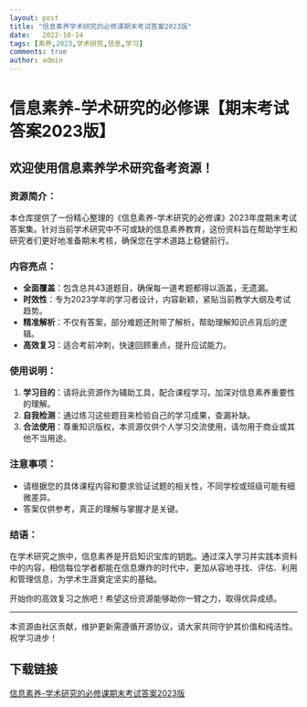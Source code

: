 ```yaml
---
layout: post
title: "信息素养学术研究的必修课期末考试答案2023版"
date:   2022-10-14
tags: [素养,2023,学术研究,信息,学习]
comments: true
author: admin
---
```

# 信息素养-学术研究的必修课【期末考试答案2023版】

## 欢迎使用信息素养学术研究备考资源！

### 资源简介：
本仓库提供了一份精心整理的《信息素养-学术研究的必修课》2023年度期末考试答案集。针对当前学术研究中不可或缺的信息素养教育，这份资料旨在帮助学生和研究者们更好地准备期末考核，确保您在学术道路上稳健前行。

### 内容亮点：
- **全面覆盖**：包含总共43道题目，确保每一道考题都得以涵盖，无遗漏。
- **时效性**：专为2023学年的学习者设计，内容新颖，紧贴当前教学大纲及考试趋势。
- **精准解析**：不仅有答案，部分难题还附带了解析，帮助理解知识点背后的逻辑。
- **高效复习**：适合考前冲刺，快速回顾重点，提升应试能力。

### 使用说明：
1. **学习目的**：请将此资源作为辅助工具，配合课程学习，加深对信息素养重要性的理解。
2. **自我检测**：通过练习这些题目来检验自己的学习成果，查漏补缺。
3. **合法使用**：尊重知识版权，本资源仅供个人学习交流使用，请勿用于商业或其他不当用途。

### 注意事项：
- 请根据您的具体课程内容和要求验证试题的相关性，不同学校或班级可能有细微差异。
- 答案仅供参考，真正的理解与掌握才是关键。

### 结语：
在学术研究之旅中，信息素养是开启知识宝库的钥匙。通过深入学习并实践本资料中的内容，相信每位学者都能在信息爆炸的时代中，更加从容地寻找、评估、利用和管理信息，为学术生涯奠定坚实的基础。

开始你的高效复习之旅吧！希望这份资源能够助你一臂之力，取得优异成绩。

---

本资源由社区贡献，维护更新需遵循开源协议，请大家共同守护其价值和纯洁性。祝学习进步！

## 下载链接

[信息素养-学术研究的必修课期末考试答案2023版](https://pan.quark.cn/s/f355ce240782)